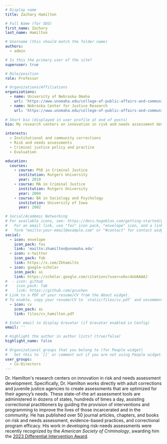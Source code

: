 ```yaml
---
# Display name
title: Zachary Hamilton

# Full Name (for SEO)
first_name: Zachary
last_name: Hamilton

# Username (this should match the folder name)
authors:
  - admin

# Is this the primary user of the site?
superuser: true

# Role/position
role: Professor

# Organizations/Affiliations
organizations:
  - name: University of Nebraska Omaha
    url: 'https://www.unomaha.edu/college-of-public-affairs-and-community-service/criminology-and-criminal-justice/about-us/zach-hamilton.php'
  - name: Nebraska Center for Justice Research
    url: 'https://www.unomaha.edu/college-of-public-affairs-and-community-service/nebraska-center-for-justice-research/index.php'
    
# Short bio (displayed in user profile at end of posts)
bio: My research centers on innovation in risk and needs assessment development.

interests:
  - Institutional and community corrections
  - Risk and needs assessments
  - Criminal justice policy and practice
  - Evaluation

education:
  courses:
    - course: PhD in Criminal Justice
      institution: Rutgers University
      year: 2010
    - course: MA in Criminal Justice
      institution: Rutgers University
      year: 2004
    - course: BA in Sociology and Psychology
      institution: University of Iowa
      year: 2002

# Social/Academic Networking
# For available icons, see: https://docs.hugoblox.com/getting-started/page-builder/#icons
#   For an email link, use "fas" icon pack, "envelope" icon, and a link in the
#   form "mailto:your-email@example.com" or "#contact" for contact widget.
social:
  - icon: envelope
    icon_pack: fas
    link: 'mailto:zhamilton@unomaha.edu'
  - icon: x-twitter
    icon_pack: fab
    link: https://x.com/Zkhamilto
  - icon: google-scholar
    icon_pack: ai
    link: https://scholar.google.com/citations?user=o6xc4oUAAAAJ
#  - icon: github
#    icon_pack: fab
#    link: https://github.com/gcushen
# Link to a PDF of your resume/CV from the About widget.
# To enable, copy your resume/CV to `static/files/cv.pdf` and uncomment the lines below.
  - icon: cv
    icon_pack: ai
    link: files/cv_hamilton.pdf

# Enter email to display Gravatar (if Gravatar enabled in Config)
email: ''

# Highlight the author in author lists? (true/false)
highlight_name: false

# Organizational groups that you belong to (for People widget)
#   Set this to `[]` or comment out if you are not using People widget.
user_groups:
  - Co-Directors
---
```


Dr. Hamilton's research centers on innovation in risk and needs assessment development. Specifically, Dr. Hamilton works directly with adult corrections and juvenile justice agencies to create assessments that are optimized for their agency’s needs. These state-of-the art assessment tools are administered in dozens of states, hundreds of times a day, assisting correctional practitioners by guiding the provision of interventions and programming to improve the lives of those incarcerated and in the community. He has published over 50 journal articles, chapters, and books on risk and needs assessment, evidence-based practices, and correctional program efficacy. His work in developing risk-needs assessments were recently recognized by the *American Society of Criminology*, awarding him the [2023 Differential Intervention Award](https://ascdcs.org/awards/marguerite-q-warren-and-ted-b-palmer-differential-intervention-award/).
